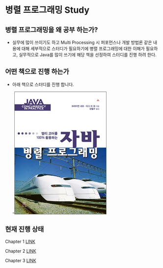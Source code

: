 # 병렬 프로그래밍 Study  

## 병렬 프로그래밍을 왜 공부 하는가?

- 실무에 많이 쓰이기도 하고 Multi Processing 시 퍼포먼스나 개발 방법론 같은 내용에 대해 세부적으로 스터디가 필요하기에  병렬 프로그래밍에 대한 이해가 필요하고, 실무적으로 Java를 많이 쓰기에 해당 책을 선정하여 스터디를 진행 하려 한다.

## 어떤 책으로 진행 하는가

- 아래 책으로 스터디를 진행 합니다.


  -![img](./etc/ppimg.jpg)



## 현재 진행 상태

Chapter 1 [LINK](./document/cp1.md)

Chapter 2 [LINK](./document/cp2.md)

Chapter 3 [LINK](./document/cp3.md)

